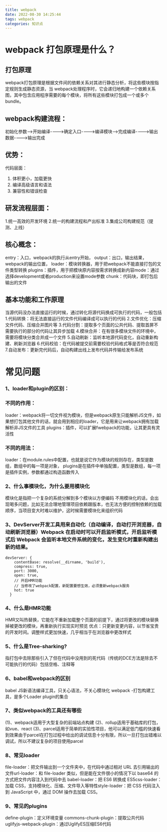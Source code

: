 ```yaml
---
title: webpack
date: 2022-08-30 14:25:44
tags: webpack
categories: 知识点
---
```

# webpack 打包原理是什么？
## 打包原理
webpack打包原理是根据文件间的依赖关系对其进行静态分析，将这些模块按指定规则生成静态资源，当 webpack处理程序时，它会递归地构建一个依赖关系图，其中包含应用程序需要的每个模块，将所有这些模块打包成一个或多个bundle。
## webpack构建流程：
初始化参数—>开始编译---->确定入口---->编译模块—>完成编译---->输出数据---->输出完成
## 优势：
代码层面：
1. 体积更小，加载更快
2. 编译高级语言和语法
3. 兼容性和错误检查
## 研发流程层面：
1.统一高效的开发环境
2.统一的构建流程和产出标准
3.集成公司构建规范（提测、上线）
## 核心概念：
entry：入口，webpack的执行从entry开始，
output：出口，输出结果，webpack的输出位置，
loader：模块转换器，用于把webpack不能直接打包的文件类型转换
plugins：插件，用于把模块原内容按需求转换成新内容mode：通过选择development或者production来设置mode参数
chunk：代码块，即打包后输出的文件
## 基本功能和工作原理
当源代码没办法直接运行的时候，通过转化将源代码换成可执行的代码，一般包括
1.代码转换：将无法直接运行的文件代码编译成可以执行的代码
2.文件优化：压缩文件代码、压缩合并图片等
3.代码分割：提取多个页面的公共代码、提取首屏不需要执行的部分的代码让其异步加载
4.模块合并：在有很多模块文件的环境中，需要将模块分类合并成一个文件
5.自动刷新：监听本地源代码变化，自动重新构建、刷新浏览器
6.代码校验：在代码被提交前需要校验代码格式等是否符合规范
7.自动发布：更新完代码后，自动构建出线上发布代码并传输给发布系统
# 常见问题
### 1、loader和plugin的区别：
### 不同的作用：
loader：webpack将一切文件视为模块，但是webpack原生只能解析JS文件，如果想打包其他文件的话，就会用到相应的loader，它是用来让webpack拥有加载解析非JS文件的工具
plugins：插件，可以扩展fwebpack的功能，让其更具有灵活性
### 不同的用法：
loader：在module.rules中配置，也就是说它作为模块的规则存在，类型是数组，数组中的每一项是对象，
plugins是在插件中单独配置，类型是数组，每一项是插件实例，参数都通过构造函数传入
### 2、什么事模块化，为什么要用模块化
模块化是指把一个复杂的系统分解到多个模块以方便编码
不用模块化的话，会出现喝多问题，比如无法合理地管理项目依赖跟版本，也无法方便的控制依赖的加载顺序，当项目变大时难以维护，这时候需要模块化来组织代码
### 3、DevServer开发工具用来自动化（自动编译，自动打开浏览器，自动刷新浏览器）Webpack 在启动时可以开启监听模式，开启监听模式后 Webpack 会监听本地文件系统的变化，发生变化时重新构建出新的结果。
```
devServer: {
    contentBase: resolve(__dirname, 'build'),
    compress: true,
    port: 3000,
    open: true,
    // 开启HMR功能
    // 当修改了webpack配置，新配置要想生效，必须重新webpack服务
    hot: true
  }
```
### 4、什么是HMR功能
HMR又叫热替换，它能在不重新加载整个页面的前提下，通过将更改的模块替换掉被更改的模块，再重新执行实现实时预览
优点：只更新变更内容，以节省宝贵的开发时间。调整样式更加快速，几乎相当于在浏览器中更改样式
### 5、什么是Tree-sharking?
指打包中去除那些引入了但在代码中没用到的死代码（传统的DCE方法是除去不可能执行的代码）包括空格、注释等
### 6、babel和webpack的区别
babel JS新语法编译工具，只关心语法，不关心模块化
webpack -打包构建工具，是多个Loader plugin的集合
### 7、类似webpack的工具还有哪些
(1)、webpack适用于大型复杂的前端站点构建
(2)、rollup适用于基础库的打包，如vue、react
(3)、parcel适用于简单的实验性项目，他可以满足低门槛的快速看到效果由于parcel在打包过程中给出的调试信息十分有限，所以一旦打包出错难以调试，所以不建议复杂的项目使用parcel
### 8、常见loader
file-loader：把文件输出到一个文件夹中，在代码中通过相对 URL 去引用输出的文件url-loader：和 file-loader 类似，但是能在文件很小的情况下以 base64 的方式把文件内容注入到代码中去
babel-loader：把 ES6 转换成 ES5css-loader：加载 CSS，支持模块化、压缩、文件导入等特性style-loader：把 CSS 代码注入到 JavaScript 中，通过 DOM 操作去加载 CSS。
### 9、常见的plugins
define-plugin：定义环境变量
commons-chunk-plugin：提取公共代码
uglifyjs-webpack-plugin：通过UglifyES压缩ES6代码
